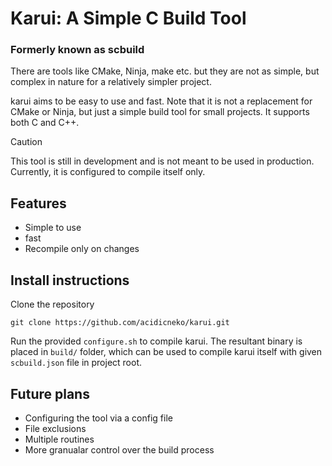 # Karui: A Simple C Build Tool
### Formerly known as scbuild

There are tools like CMake, Ninja, make etc. but they are not as simple, but complex in nature for a relatively simpler project.

karui aims to be easy to use and fast. Note that it is not a replacement for CMake or Ninja, but just a simple build tool for small projects.
It supports both C and C++.


> [!CAUTION]
> This tool is still in development and is not meant to be used in production.
> Currently, it is configured to compile itself only.

## Features
- Simple to use
- fast
- Recompile only on changes

## Install instructions
Clone the repository

```
git clone https://github.com/acidicneko/karui.git
```

Run the provided `configure.sh` to compile karui. The resultant binary is placed in `build/` folder, which can
be used to compile karui itself with given `scbuild.json` file in project root.


## Future plans
- Configuring the tool via a config file
- File exclusions
- Multiple routines
- More granualar control over the build process
